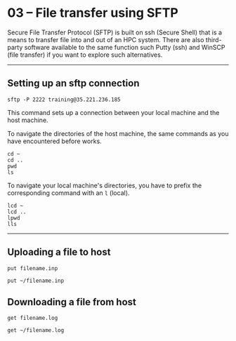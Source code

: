 # 03 – File transfer using SFTP

Secure File Transfer Protocol (SFTP) is built on ssh (Secure Shell) that is a means to transfer file into and out of an HPC system. There are also third-party software available to the same function such Putty (ssh) and WinSCP (file transfer) if you want to explore such alternatives.

---

## Setting up an sftp connection

`sftp -P 2222 training@35.221.236.185`

This command sets up a connection between your local machine and the host machine.

To navigate the directories of the host machine, the same commands as you have encountered before works.

```
cd ~
cd ..
pwd
ls
```

To navigate your local machine's directories, you have to prefix the corresponding command with an `l` (local).

```
lcd ~
lcd ..
lpwd
lls
```

---

## Uploading a file to host

`put filename.inp`

`put ~/filename.inp`

## Downloading a file from host

`get filename.log`

`get ~/filename.log`